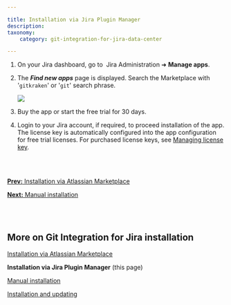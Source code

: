 ```yaml
---

title: Installation via Jira Plugin Manager
description:
taxonomy:
    category: git-integration-for-jira-data-center

---
```

1.  On your Jira dashboard, go to  Jira Administration ➜ **Manage apps**.

2.  The _**Find new apps**_ page is displayed. Search the Marketplace with '`gitkraken`' or '`git`' search phrase.

    ![](/wp-content/uploads/gij-docs-installation-jira-admin-addon-find-gitplugin-c.png)

3.  Buy the app or start the free trial for 30 days.

4.  Login to your Jira account, if required, to proceed installation of the app. The license key is automatically configured into the app configuration for free trial licenses. For purchased license keys, see [Managing license key](/git-integration-for-jira-data-center/managing-license-key-gij-self-managed).

<br>
<br>

[**Prev:** Installation via Atlassian Marketplace](/git-integration-for-jira-data-center/installation-via-atlassian-marketplace-gij-self-managed)

[**Next:** Manual installation](/git-integration-for-jira-data-center/manual-installation-gij-self-managed)

<br>
<br>

## More on Git Integration for Jira installation

[Installation via Atlassian Marketplace](/git-integration-for-jira-data-center/installation-via-atlassian-marketplace-gij-self-managed)

**Installation via Jira Plugin Manager** (this page)

[Manual installation](/git-integration-for-jira-data-center/manual-installation-gij-self-managed)

[Installation and updating](/git-integration-for-jira-data-center/installation-and-updating-gij-self-managed)



